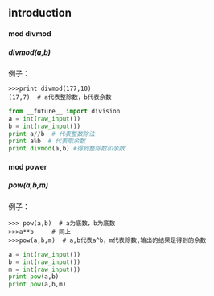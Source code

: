 ## introduction
#### mod divmod
##### divmod(a,b)
例子：
```
>>>print divmod(177,10)    
(17,7)  # a代表整除数，b代表余数
```
```python
from __future__ import division
a = int(raw_input())
b = int(raw_input())
print a//b  # 代表整数除法
print a%b  # 代表取余数
print divmod(a,b) #得到整除数和余数
```
#### mod power
##### pow(a,b,m)
例子：
```
>>> pow(a,b)  # a为底数，b为底数
>>>a**b     # 同上
>>>pow(a,b,m)  # a,b代表a^b，m代表除数,输出的结果是得到的余数
```
```python
a = int(raw_input())
b = int(raw_input())
m = int(raw_input())
print pow(a,b)
print pow(a,b,m)
```




